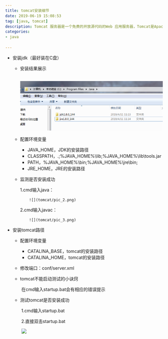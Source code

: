 ```yaml
---
title: tomcat安装细节
date: 2019-06-19 15:08:53
tag: [java, tomcat]
description: Tomcat 服务器是一个免费的开放源代码的Web 应用服务器，Tomcat是Apache 软件基金会（Apache Software Foundation）的Jakarta 项目中的一个核心项目，它早期的名称为catalina，后来由Apache、Sun 和其他一些公司及个人共同开发而成，并更名为Tomcat。
categories: 
- java

---
```


- 安装jdk（最好装在C盘）

  - 安装结果展示

    ​		![](tomcat/pic_1.png)

    

  - 配置环境变量 

    - JAVA_HOME，JDK的安装路径
    - CLASSPATH，.;%JAVA_HOME%\lib;%JAVA_HOME%\lib\tools.jar
    - PATH，%JAVA_HOME%\bin;%JAVA_HOME%\jre\bin;
    - JRE_HOME，JRE的安装路径

  - 监测是否安装成功

    1.cmd输入java：

  			![](tomcat/pic_2.png)
  	
    2.cmd输入javac：

  			![](tomcat/pic_3.png)

  

    

    

    

  

- 安装tomcat路径

  - 配置环境变量 

    - CATALINA_BASE，tomcat的安装路径
    - CATALINA_HOME，tomcat的安装路径

  - 修改端口：conf/server.xml

  - tomcat不能启动测试的小诀窍

    ​	在cmd输入startup.bat会有相应的错误提示

  - 测试tomcat是否安装成功

    ​	1.cmd输入startup.bat

    ​	2.直接双击startup.bat

    ​		![](/tomcat/pic_4.png)

